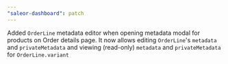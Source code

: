 ```yaml
---
"saleor-dashboard": patch
---
```


Added `OrderLine` metadata editor when opening metadata modal for products on Order details page.
It now allows editing `OrderLine`'s `metadata` and `privateMetadata` and viewing (read-only) `metadata` and `privateMetadata` for `OrderLine.variant`
